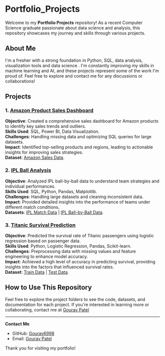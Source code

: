 # Portfolio_Projects

Welcome to my **Portfolio Projects** repository! As a recent Computer Science graduate passionate about data science and analysis, this repository showcases my journey and skills through various projects.

## About Me

I'm a fresher with a strong foundation in Python, SQL, data analysis, visualization tools and data science . I'm constantly improving my skills in machine learning and AI, and these projects represent some of the work I'm proud of. Feel free to explore and contact me for any discussions or collaborations!

## Projects

### 1. [Amazon Product Sales Dashboard]("https://app.powerbi.com/view?r=eyJrIjoiZTdhYjQ2YjQtYjY3OC00NWI3LThlZGYtOTBmZmM4NzQ2MDkyIiwidCI6ImNlMDI4YTAyLWY5NGYtNDM2ZS1hYTI1LTY3ZGNjNjQ3ZDhiMiJ9")
**Objective**: Created a comprehensive sales dashboard for Amazon products to identify key sales trends and outliers.  
**Skills Used**: SQL, Power BI, Data Visualization.  
**Challenges**: Handling missing data and optimizing SQL queries for large datasets.  
**Impact**: Identified top-selling products and regions, leading to actionable insights for improving sales strategies.  
**Dataset**: [Amazon Sales Data]("https://github.com/gourav6998/Portfolio_Projects/blob/main/drive-download-20240817T121050Z-001.zip").

### 2. [IPL Ball Analysis]("https://github.com/gourav6998/Portfolio_Projects/blob/main/ipl%20data%20sol%20query.sql")
**Objective**: Analyzed IPL ball-by-ball data to understand team strategies and individual performances.  
**Skills Used**: SQL, Python, Pandas, Matplotlib.  
**Challenges**: Handling large datasets and cleaning inconsistent data.  
**Impact**: Provided detailed insights into the performance of teams under different match conditions.  
**Datasets**: [IPL Match Data](https://github.com/gourav6998/Portfolio_Projects/blob/main/IPL_matches.csv) | [IPL Ball-by-Ball Data](https://github.com/gourav6998/Portfolio_Projects/blob/main/IPL_Ball.csv).

### 3. [Titanic Survival Prediction ](https://github.com/gourav6998/Portfolio_Projects/blob/main/titanic%20project%20for%20prediction%20of%20survival%20rate.ipynb)
**Objective**: Predicted the survival rate of Titanic passengers using logistic regression based on passenger data.  
**Skills Used**: Python, Logistic Regression, Pandas, Scikit-learn.  
**Challenges**: Preprocessing data with missing values and feature engineering to enhance model accuracy.  
**Impact**: Achieved a high level of accuracy in predicting survival, providing insights into the factors that influenced survival rates.  
**Dataset**: [Train Data](https://github.com/gourav6998/Portfolio_Projects/blob/main/train%20(1).csv) | [Test Data](https://github.com/gourav6998/Portfolio_Projects/blob/main/test.csv).



## How to Use This Repository

Feel free to explore the project folders to see the code, datasets, and documentation for each project. If you're interested in learning more or collaborating, contact me at 
[Gourav Patel](mailto:gouravpatel6998@gmail.com)


---

**Contact Me**


- GitHub: [Gourav6998](https://github.com/gourav6998)
- Email: [Gourav Patel](mailto:gouravpatel6998@gmail.com)

Thank you for visiting my portfolio!


